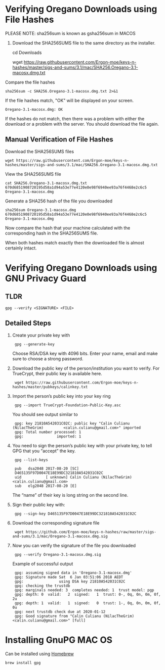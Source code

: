 # Verifying Oregano Downloads using File Hashes
PLEASE NOTE: sha256sum is known as gsha256sum in MACOS

1. Download the SHA256SUMS file to the same directory as the installer.


    cd Downloads

    wget https://raw.githubusercontent.com/Ergon-moe/keys-n-hashes/master/sigs-and-sums/3.1/mac/SHA256.Oregano-3.1-macosx.dmg.txt

Compare the file hashes

    sha256sum -c SHA256.Oregano-3.1-macosx.dmg.txt 2>&1

If the file hashes match, "OK" will be displayed on your screen.

    Oregano-3.1-macosx.dmg: OK

If the hashes do not match, then there was a problem with either the download or a problem with the server. You should download the file again.

## Manual Verification of File Hashes

Download the SHA256SUMS files

    wget https://raw.githubusercontent.com/Ergon-moe/keys-n-hashes/master/sigs-and-sums/3.1/mac/SHA256.Oregano-3.1-macosx.dmg.txt

View the SHA256SUMS file

    cat SHA256.Oregano-3.1-macosx.dmg.txt
    670d6851908720195d58a1d94a53e77e4120e0e98f6940ee93a76f4468e2c6c5  Oregano-3.1-macosx.dmg

Generate a SHA256 hash of the file you downloaded

    sha256sum Oregano-3.1-macosx.dmg
    670d6851908720195d58a1d94a53e77e4120e0e98f6940ee93a76f4468e2c6c5  Oregano-3.1-macosx.dmg

Now compare the hash that your machine calculated with the corresponding hash in the SHA256SUMS file.

When both hashes match exactly then the downloaded file is almost certainly intact.

# Verifying Oregano Downloads using GNU Privacy Guard

## TLDR

    gpg --verify <SIGNATURE> <FILE>

## Detailed Steps
1. Create your private key with

        gpg --generate-key

    Choose RSA/DSA key with 4096 bits.
    Enter your name, email and make sure to choose a strong password.

2. Download the public key of the person/institution you want to verify. For TrueCrypt, their public key is available here.

        wget https://raw.githubusercontent.com/Ergon-moe/keys-n-hashes/master/pubkeys/calinkey.txt

3. Import the person’s public key into your key ring

        gpg --import TrueCrypt-Foundation-Public-Key.asc

    You should see output similar to

        gpg: key 21810A542031C02C: public key "Calin Culianu (NilacTheGrim)         <calin.culianu@gmail.com>" imported
        gpg: Total number processed: 1
        gpg:               imported: 1

4. You need to sign the person’s public key with your private key, to tell GPG that you “accept” the key.

        gpg --list-keys

        pub   dsa2048 2017-08-20 [SC]
        D465135F97D0047E18E99DC321810A542031C02C
        uid           [ unknown] Calin Culianu (NilacTheGrim) <calin.culianu@gmail.com>
        sub   elg2048 2017-08-20 [E]

    The “name” of their key is long string on the second line.

5. Sign their public key with:

        gpg --sign-key D465135F97D0047E18E99DC321810A542031C02C

6. Download the corresponding signature file

        wget https://github.com/Ergon-moe/keys-n-hashes/raw/master/sigs-and-sums/3.1/mac/Oregano-3.1-macosx.dmg.sig

7. Now you can verify the signature of the file you downloaded

        gpg --verify Oregano-3.1-macosx.dmg.sig

    Example of successful output

        gpg: assuming signed data in 'Oregano-3.1-macosx.dmg'
        gpg: Signature made Sat  6 Jan 03:51:06 2018 AEDT
        gpg:                using DSA key 21810A542031C02C
        gpg: checking the trustdb
        gpg: marginals needed: 3  completes needed: 1  trust model: pgp
        gpg: depth: 0  valid:   2  signed:   1  trust: 0-, 0q, 0n, 0m, 0f, 2u
        gpg: depth: 1  valid:   1  signed:   0  trust: 1-, 0q, 0n, 0m, 0f, 0u
        gpg: next trustdb check due at 2020-01-12
        gpg: Good signature from "Calin Culianu (NilacTheGrim) <calin.culianu@gmail.com>" [full]

# Installing GnuPG MAC OS
Can be installed using [Homebrew](https://brew.sh/)

    brew install gpg
